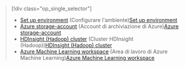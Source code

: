 > [!div class="op_single_selector"]
> * <span data-ttu-id="81a54-101">[Set up environment](../articles/machine-learning/machine-learning-data-science-environment-setup.md) (Configurare l'ambiente)</span><span class="sxs-lookup"><span data-stu-id="81a54-101">[Set up environment](../articles/machine-learning/machine-learning-data-science-environment-setup.md)</span></span>
> * <span data-ttu-id="81a54-102">[Azure storage-account](../articles/storage/common/storage-create-storage-account.md) (Account di archiviazione di Azure)</span><span class="sxs-lookup"><span data-stu-id="81a54-102">[Azure storage-account](../articles/storage/common/storage-create-storage-account.md)</span></span>
> * <span data-ttu-id="81a54-103">[HDInsight (Hadoop) cluster](../articles/machine-learning/machine-learning-data-science-customize-hadoop-cluster.md) (Cluster HDInsight (Hadoop))</span><span class="sxs-lookup"><span data-stu-id="81a54-103">[HDInsight (Hadoop) cluster](../articles/machine-learning/machine-learning-data-science-customize-hadoop-cluster.md)</span></span>
> * <span data-ttu-id="81a54-104">[Azure Machine Learning workspace](../articles/machine-learning/machine-learning-create-workspace.md) (Area di lavoro di Azure Machine Learning)</span><span class="sxs-lookup"><span data-stu-id="81a54-104">[Azure Machine Learning workspace](../articles/machine-learning/machine-learning-create-workspace.md)</span></span>
> 
> 

